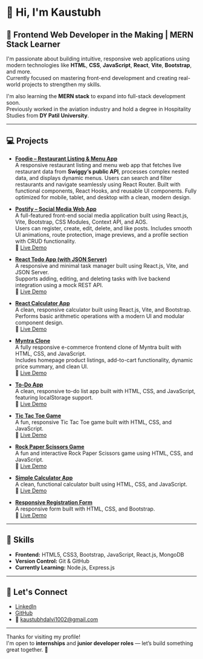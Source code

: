 # 👋 Hi, I'm Kaustubh

## 🚀 Frontend Web Developer in the Making | MERN Stack Learner

I'm passionate about building intuitive, responsive web applications using modern technologies like **HTML**, **CSS**, **JavaScript**, **React**, **Vite**, **Bootstrap**, and more.  
Currently focused on mastering front-end development and creating real-world projects to strengthen my skills.

I'm also learning the **MERN stack** to expand into full-stack development soon.  
Previously worked in the aviation industry and hold a degree in Hospitality Studies from **DY Patil University**.

---

## 💻 Projects

- [**Foodie – Restaurant Listing & Menu App**](https://github.com/Kaustubh-Dalvi1001/foodie-react-vite-app)  
A responsive restaurant listing and menu web app that fetches live restaurant data from **Swiggy’s public API**, processes complex nested data, and displays dynamic menus. Users can search and filter restaurants and navigate seamlessly using React Router. Built with functional components, React Hooks, and reusable UI components. Fully optimized for mobile, tablet, and desktop with a clean, modern design.

- [**Postify – Social Media Web App**](https://github.com/Kaustubh-Dalvi1001/Postify-Frontend-Social-Media-Web-App-React-Vite-MockAPI-.git)  
A full-featured front-end social media application built using React.js, Vite, Bootstrap, CSS Modules, Context API, and AOS.  
Users can register, create, edit, delete, and like posts. Includes smooth UI animations, route protection, image previews, and a profile section with CRUD functionality.  
🔗 [Live Demo](https://kaustubh-dalvi1001.github.io/Postify-Frontend-Social-Media-Web-App-React-Vite-MockAPI-/)

- [**React Todo App (with JSON Server)**](https://github.com/Kaustubh-Dalvi1001/React-Todo-App-jsonserver)  
  A responsive and minimal task manager built using React.js, Vite, and JSON Server.  
  Supports adding, editing, and deleting tasks with live backend integration using a mock REST API.  
  🔗 [Live Demo](https://kaustubh-dalvi1001.github.io/React-Todo-App-jsonserver/)

- [**React Calculator App**](https://github.com/Kaustubh-Dalvi1001/React-Calculator-App)  
  A clean, responsive calculator built using React.js, Vite, and Bootstrap.  
  Performs basic arithmetic operations with a modern UI and modular component design.  
  🔗 [Live Demo](https://kaustubh-dalvi1001.github.io/React-Calculator-App/)

- [**Myntra Clone**](https://github.com/Kaustubh-Dalvi1001/Myntra-Clone-Frontend.git)  
  A fully responsive e-commerce frontend clone of Myntra built with HTML, CSS, and JavaScript.  
  Includes homepage product listings, add-to-cart functionality, dynamic price summary, and clean UI.  
  🔗 [Live Demo](https://kaustubh-dalvi1001.github.io/Myntra-Clone-Frontend/)

- [**To-Do App**](https://github.com/Kaustubh-Dalvi1001/To-Do-App-JavaScript.git)  
  A clean, responsive to-do list app built with HTML, CSS, and JavaScript, featuring localStorage support.  
  🔗 [Live Demo](https://kaustubh-dalvi1001.github.io/To-Do-App-JavaScript/)

- [**Tic Tac Toe Game**](https://github.com/Kaustubh-Dalvi1001/Tic-Tac-Toe-Game.git)  
  A fun, responsive Tic Tac Toe game built with HTML, CSS, and JavaScript.  
  🔗 [Live Demo](https://kaustubh-dalvi1001.github.io/Tic-Tac-Toe-Game/)

- [**Rock Paper Scissors Game**](https://github.com/Kaustubh-Dalvi1001/Rock-Paper-Scissors-Game-JS)  
  A fun and interactive Rock Paper Scissors game using HTML, CSS, and JavaScript.  
  🔗 [Live Demo](https://kaustubh-dalvi1001.github.io/Rock-Paper-Scissors-Game-JS/)

- [**Simple Calculator App**](https://github.com/Kaustubh-Dalvi1001/Simple-JavaScript-Calculator)  
  A clean, functional calculator built using HTML, CSS, and JavaScript.  
  🔗 [Live Demo](https://kaustubh-dalvi1001.github.io/Simple-JavaScript-Calculator/)

- [**Responsive Registration Form**](https://github.com/Kaustubh-Dalvi1001/Responsive-Registration-Form-HTML-CSS-Bootstrap)  
  A responsive form built with HTML, CSS, and Bootstrap.  
  🔗 [Live Demo](https://kaustubh-dalvi1001.github.io/Responsive-Registration-Form-HTML-CSS-Bootstrap/)

---

## 🧠 Skills

- **Frontend:** HTML5, CSS3, Bootstrap, JavaScript, React.js, MongoDB  
- **Version Control:** Git & GitHub  
- **Currently Learning:** Node.js, Express.js

---

## 🤝 Let's Connect

- [LinkedIn](https://www.linkedin.com/in/kaustubh-dalvi-0431662a8)  
- [GitHub](https://github.com/Kaustubh-Dalvi1001)  
- 📧 kaustubhdalvi1002@gmail.com

---

Thanks for visiting my profile!  
I'm open to **internships** and **junior developer roles** — let’s build something great together. 🚀
